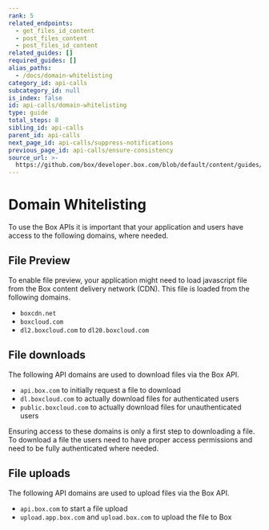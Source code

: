 ```yaml
---
rank: 5
related_endpoints:
  - get_files_id_content
  - post_files_content
  - post_files_id_content
related_guides: []
required_guides: []
alias_paths:
  - /docs/domain-whitelisting
category_id: api-calls
subcategory_id: null
is_index: false
id: api-calls/domain-whitelisting
type: guide
total_steps: 8
sibling_id: api-calls
parent_id: api-calls
next_page_id: api-calls/suppress-notifications
previous_page_id: api-calls/ensure-consistency
source_url: >-
  https://github.com/box/developer.box.com/blob/default/content/guides/api-calls/domain-whitelisting.md
---
```

# Domain Whitelisting

To use the Box APIs it is important that your application and users have access
to the following domains, where needed.

## File Preview

To enable file preview, your application might need to load javascript file from
the Box content delivery network (CDN). This file is loaded from the following
domains.

- `boxcdn.net`
- `boxcloud.com`
- `dl2.boxcloud.com` to `dl20.boxcloud.com`

## File downloads

The following API domains are used to download files via the Box API.

- `api.box.com` to initially request a file to download
- `dl.boxcloud.com` to actually download files for authenticated users
- `public.boxcloud.com` to actually download files for unauthenticated users

<Message type='warning'>

Ensuring access to these domains is only a first step to downloading a file.
To download a file the users need to have proper access permissions and need
to be fully authenticated where needed.

</Message>

## File uploads

The following API domains are used to upload files via the Box API.

- `api.box.com` to start a file upload
- `upload.app.box.com` and `upload.box.com` to upload the file to Box